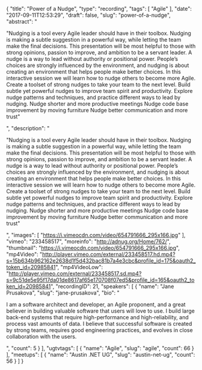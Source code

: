 {
  "title": "Power of a Nudge",
  "type": "recording",
  "tags": [
    "Agile"
  ],
  "date": "2017-09-11T12:53:29",
  "draft": false,
  "slug": "power-of-a-nudge",
  "abstract": "<p>\"Nudging is a tool every Agile leader should have in their toolbox. Nudging is making a subtle suggestion in a powerful way, while letting the team make the final decisions. This presentation will be most helpful to those with strong opinions, passion to improve, and ambition to be a servant leader. A nudge is a way to lead without authority or positional power. People’s choices are strongly influenced by the environment, and nudging is about creating an environment that helps people make better choices. In this interactive session we will learn how to nudge others to become more Agile. Create a toolset of strong nudges to take your team to the next level. Build subtle yet powerful nudges to improve team spirit and productivity. Explore nudge patterns and techniques, and practice different ways to lead by nudging. Nudge shorter and more productive meetings Nudge code base improvement by moving furniture Nudge better communication and more trust\"</p>",
  "description": "<p>\"Nudging is a tool every Agile leader should have in their toolbox. Nudging is making a subtle suggestion in a powerful way, while letting the team make the final decisions. This presentation will be most helpful to those with strong opinions, passion to improve, and ambition to be a servant leader. A nudge is a way to lead without authority or positional power. People’s choices are strongly influenced by the environment, and nudging is about creating an environment that helps people make better choices. In this interactive session we will learn how to nudge others to become more Agile. Create a toolset of strong nudges to take your team to the next level. Build subtle yet powerful nudges to improve team spirit and productivity. Explore nudge patterns and techniques, and practice different ways to lead by nudging. Nudge shorter and more productive meetings Nudge code base improvement by moving furniture Nudge better communication and more trust\"</p>",
  "images": [
    "https://i.vimeocdn.com/video/654791666_295x166.jpg"
  ],
  "vimeo": "233458517",
  "moreinfo": "http://adnug.org/Home/762/",
  "thumbnail": "https://i.vimeocdn.com/video/654791666_295x166.jpg",
  "mp4Video": "http://player.vimeo.com/external/233458517.hd.mp4?s=15b634b962162e2638d1f5d432bac81b7a4e3cbc&profile_id=175&oauth2_token_id=20985841",
  "mp4VideoLow": "http://player.vimeo.com/external/233458517.sd.mp4?s=9c51de5e95f17da01de8617af65e170708f07ed5&profile_id=165&oauth2_token_id=20985841",
  "recordingID": 21,
  "speakers": [
    {
      "name": "Jane Prusakova",
      "slug": "jane-prusakova",
      "bio": "<p>I am a software architect and developer, an Agile proponent, and a great believer in building valuable software that users will love to use. I build large back-end systems that require high-performance and high-reliability, and process vast amounts of data. I believe that successful software is created by strong teams, requires good engineering practices, and evolves in close collaboration with the users. </p>",
      "count": 5
    }
  ],
  "ugtvtags": [
    {
      "name": "Agile",
      "slug": "agile",
      "count": 66
    }
  ],
  "meetups": [
    {
      "name": "Austin .NET UG",
      "slug": "austin-net-ug",
      "count": 56
    }
  ]
}